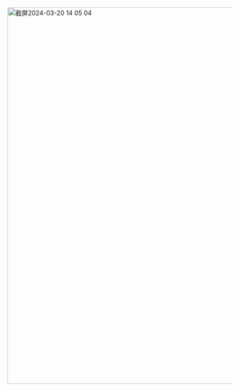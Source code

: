 <img width="846" alt="截屏2024-03-20 14 05 04" src="https://github.com/xkong-study/gucheng_algorithm/assets/100473178/a451cb58-c357-44f3-95cc-020fa9a0c91b">
